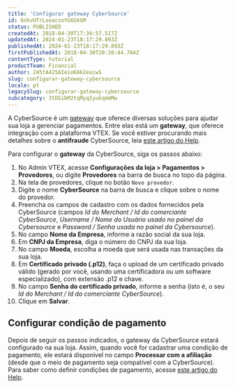 ```yaml
---
title: 'Configurar gateway CyberSource'
id: 6nhvUTrLxeacsoYG6GkGM
status: PUBLISHED
createdAt: 2018-04-30T17:34:57.517Z
updatedAt: 2024-01-23T18:17:29.893Z
publishedAt: 2024-01-23T18:17:29.893Z
firstPublishedAt: 2018-04-30T20:20:44.704Z
contentType: tutorial
productTeam: Financial
author: 245tA425AIeioKAk2eaiwS
slug: configurar-gateway-cybersource
locale: pt
legacySlug: configurar-gateway-cybersource
subcategory: 3tDGibM2tqMyqIyukqmmMw
---
```


A CyberSource é um [gateway](/pt/tutorial/o-que-e-um-gateway-de-pagamentos) que oferece diversas soluções para ajudar sua loja a gerenciar pagamentos. Entre elas está um __gateway__, que oferece integração com a plataforma VTEX. Se você estiver procurando mais detalhes sobre o __antifraude__ CyberSource, leia [este artigo do Help](/pt/tutorial/configurar-antifraude-cybersource).

Para configurar o __gateway__ da CyberSource, siga os passos abaixo:

1. No Admin VTEX, acesse __Configurações da loja > Pagamentos > Provedores__, ou digite __Provedores__ na barra de busca no topo da página.
2. Na tela de provedores, clique no botão `Novo provedor`.
3. Digite o nome __CyberSource__ na barra de busca e clique sobre o nome do provedor.
4. Preencha os campos de cadastro com os dados fornecidos pela CyberSource (campos _Id do Merchant / Id do comerciante CyberSource_, _Username / Nome do Usuário usado no painel da Cybersource_ e _Password / Senha usada no painel da Cybersource_).
5. No campo __Nome da Empresa__, informe a razão social da sua loja.
6. Em __CNPJ da Empresa__, diga o número do CNPJ da sua loja.
7. No campo __Moeda__, escolha a moeda que será usada nas transações da sua loja.
8. Em __Certificado privado (.p12)__, faça o upload de um certificado privado válido (gerado por você, usando uma certificadora ou um software especializado), com extensão .p12 e chave.
9. No campo __Senha do certificado privado__, informe a senha (isto é, o seu _Id do Merchant / Id do comerciante CyberSource_).
10. Clique em __Salvar__.

## Configurar condição de pagamento
Depois de seguir os passos indicados, o gateway da CyberSource estará configurado na sua loja. Assim, quando você for cadastrar uma condição de pagamento, ele estará disponível no campo __Processar com a afiliação__ (desde que o meio de pagamento seja compatível com a CyberSource). Para saber como definir condições de pagamento, acesse [este artigo do Help](/pt/tutorial/condicoes-de-pagamento).
